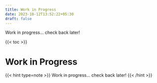 ```yaml
---
title: Work in Progress
date: 2023-10-12T13:52:22+05:30
draft: false
---
```


Work in progress... check back later!

{{< toc >}}

# Work in Progress

{{< hint type=note >}}
Work in progress... check back later!
{{< /hint >}}
